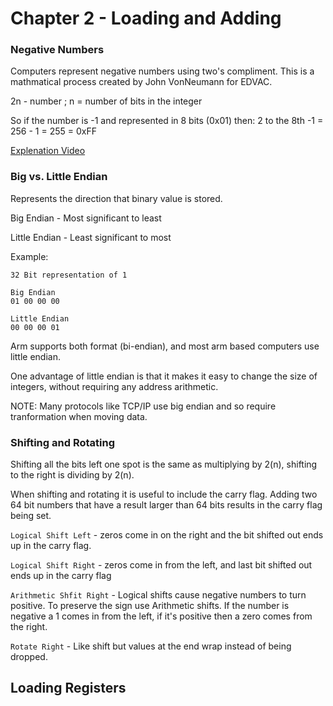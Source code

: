 # Chapter 2 - Loading and Adding

### Negative Numbers

Computers represent negative numbers using two's compliment. This is a mathmatical process created by John VonNeumann for EDVAC.

2n - number ; n = number of bits in the integer

So if the number is -1 and represented in 8 bits (0x01) then:
2 to the 8th -1 = 256 - 1 = 255 = 0xFF

[Explenation Video](https://www.youtube.com/watch?v=m_G3z-C1C2g)

### Big vs. Little Endian

Represents the direction that binary value is stored.

Big Endian - Most significant to least

Little Endian - Least significant to most

Example:
```
32 Bit representation of 1

Big Endian 
01 00 00 00

Little Endian
00 00 00 01
```

Arm supports both format (bi-endian), and most arm based computers use little endian.

One advantage of little endian is that it makes it easy to change the size of integers, without requiring any address arithmetic.

NOTE: Many protocols like TCP/IP use big endian and so require tranformation when moving data.

### Shifting and Rotating

Shifting all the bits left one spot is the same as multiplying by 2(n), shifting to the right is dividing by 2(n).

When shifting and rotating it is useful to include the carry flag. Adding two 64 bit numbers that have a result larger than 64 bits results in the carry flag being set.

`Logical Shift Left` - zeros come in on the right and the bit shifted out ends up in the carry flag.

`Logical Shift Right` - zeros come in from the left, and last bit shifted out ends up in the carry flag

`Arithmetic Shfit Right` - Logical shifts cause negative numbers to turn positive. To preserve the sign use Arithmetic shifts. If the number is negative a 1 comes in from the left, if it's positive then a zero comes from the right.

`Rotate Right` - Like shift but values at the end wrap instead of being dropped. 

## Loading Registers




